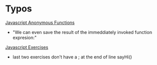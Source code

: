 # Typos

[Javascript Anonymous Functions](https://www.rithmschool.com/courses/javascript/javascript-functions-anonymous-functions-and-iifes)

* "We can even save the result of the immeddiately invoked function expresion:" 

[Javascript Exercises](https://www.rithmschool.com/courses/javascript/javascript-functions-hoisting)

* last two exercises don't have a ; at the end of line sayHi()






